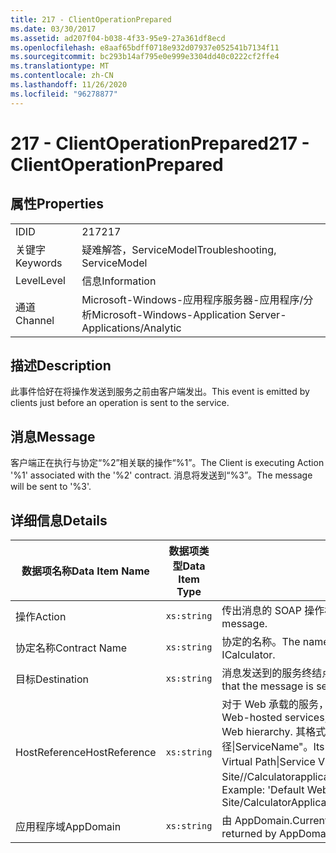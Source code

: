 ```yaml
---
title: 217 - ClientOperationPrepared
ms.date: 03/30/2017
ms.assetid: ad207f04-b038-4f33-95e9-27a361df8ecd
ms.openlocfilehash: e8aaf65bdff0718e932d07937e052541b7134f11
ms.sourcegitcommit: bc293b14af795e0e999e3304dd40c0222cf2ffe4
ms.translationtype: MT
ms.contentlocale: zh-CN
ms.lasthandoff: 11/26/2020
ms.locfileid: "96278877"
---
```

# <a name="217---clientoperationprepared"></a><span data-ttu-id="3e64b-102">217 - ClientOperationPrepared</span><span class="sxs-lookup"><span data-stu-id="3e64b-102">217 - ClientOperationPrepared</span></span>

## <a name="properties"></a><span data-ttu-id="3e64b-103">属性</span><span class="sxs-lookup"><span data-stu-id="3e64b-103">Properties</span></span>  
  
|||  
|-|-|  
|<span data-ttu-id="3e64b-104">ID</span><span class="sxs-lookup"><span data-stu-id="3e64b-104">ID</span></span>|<span data-ttu-id="3e64b-105">217</span><span class="sxs-lookup"><span data-stu-id="3e64b-105">217</span></span>|  
|<span data-ttu-id="3e64b-106">关键字</span><span class="sxs-lookup"><span data-stu-id="3e64b-106">Keywords</span></span>|<span data-ttu-id="3e64b-107">疑难解答，ServiceModel</span><span class="sxs-lookup"><span data-stu-id="3e64b-107">Troubleshooting, ServiceModel</span></span>|  
|<span data-ttu-id="3e64b-108">Level</span><span class="sxs-lookup"><span data-stu-id="3e64b-108">Level</span></span>|<span data-ttu-id="3e64b-109">信息</span><span class="sxs-lookup"><span data-stu-id="3e64b-109">Information</span></span>|  
|<span data-ttu-id="3e64b-110">通道</span><span class="sxs-lookup"><span data-stu-id="3e64b-110">Channel</span></span>|<span data-ttu-id="3e64b-111">Microsoft-Windows-应用程序服务器-应用程序/分析</span><span class="sxs-lookup"><span data-stu-id="3e64b-111">Microsoft-Windows-Application Server-Applications/Analytic</span></span>|  
  
## <a name="description"></a><span data-ttu-id="3e64b-112">描述</span><span class="sxs-lookup"><span data-stu-id="3e64b-112">Description</span></span>  

 <span data-ttu-id="3e64b-113">此事件恰好在将操作发送到服务之前由客户端发出。</span><span class="sxs-lookup"><span data-stu-id="3e64b-113">This event is emitted by clients just before an operation is sent to the service.</span></span>  
  
## <a name="message"></a><span data-ttu-id="3e64b-114">消息</span><span class="sxs-lookup"><span data-stu-id="3e64b-114">Message</span></span>  

 <span data-ttu-id="3e64b-115">客户端正在执行与协定“%2”相关联的操作“%1”。</span><span class="sxs-lookup"><span data-stu-id="3e64b-115">The Client is executing Action '%1' associated with the '%2' contract.</span></span> <span data-ttu-id="3e64b-116">消息将发送到“%3”。</span><span class="sxs-lookup"><span data-stu-id="3e64b-116">The message will be sent to '%3'.</span></span>  
  
## <a name="details"></a><span data-ttu-id="3e64b-117">详细信息</span><span class="sxs-lookup"><span data-stu-id="3e64b-117">Details</span></span>  
  
|<span data-ttu-id="3e64b-118">数据项名称</span><span class="sxs-lookup"><span data-stu-id="3e64b-118">Data Item Name</span></span>|<span data-ttu-id="3e64b-119">数据项类型</span><span class="sxs-lookup"><span data-stu-id="3e64b-119">Data Item Type</span></span>|<span data-ttu-id="3e64b-120">说明</span><span class="sxs-lookup"><span data-stu-id="3e64b-120">Description</span></span>|  
|--------------------|--------------------|-----------------|  
|<span data-ttu-id="3e64b-121">操作</span><span class="sxs-lookup"><span data-stu-id="3e64b-121">Action</span></span>|`xs:string`|<span data-ttu-id="3e64b-122">传出消息的 SOAP 操作标头。</span><span class="sxs-lookup"><span data-stu-id="3e64b-122">The SOAP action header of the outgoing message.</span></span>|  
|<span data-ttu-id="3e64b-123">协定名称</span><span class="sxs-lookup"><span data-stu-id="3e64b-123">Contract Name</span></span>|`xs:string`|<span data-ttu-id="3e64b-124">协定的名称。</span><span class="sxs-lookup"><span data-stu-id="3e64b-124">The name of the contract.</span></span> <span data-ttu-id="3e64b-125">示例：ICalculator。</span><span class="sxs-lookup"><span data-stu-id="3e64b-125">Example: ICalculator.</span></span>|  
|<span data-ttu-id="3e64b-126">目标</span><span class="sxs-lookup"><span data-stu-id="3e64b-126">Destination</span></span>|`xs:string`|<span data-ttu-id="3e64b-127">消息发送到的服务终结点的地址。</span><span class="sxs-lookup"><span data-stu-id="3e64b-127">The address of the service endpoint that the message is sent to.</span></span>|  
|<span data-ttu-id="3e64b-128">HostReference</span><span class="sxs-lookup"><span data-stu-id="3e64b-128">HostReference</span></span>|`xs:string`|<span data-ttu-id="3e64b-129">对于 Web 承载的服务，此字段唯一标识 Web 层次结构中的服务。</span><span class="sxs-lookup"><span data-stu-id="3e64b-129">For Web-hosted services, this field uniquely identifies the service in the Web hierarchy.</span></span> <span data-ttu-id="3e64b-130">其格式定义为 "网站名称应用程序虚拟路径&#124;服务虚拟路径&#124;ServiceName"。</span><span class="sxs-lookup"><span data-stu-id="3e64b-130">Its format is defined as 'Web Site Name Application Virtual Path&#124;Service Virtual Path&#124;ServiceName'.</span></span> <span data-ttu-id="3e64b-131">示例： "Default Web Site//Calculatorapplication&#124;/CalculatorService.svc&#124;CalculatorService"。</span><span class="sxs-lookup"><span data-stu-id="3e64b-131">Example: 'Default Web Site/CalculatorApplication&#124;/CalculatorService.svc&#124;CalculatorService'.</span></span>|  
|<span data-ttu-id="3e64b-132">应用程序域</span><span class="sxs-lookup"><span data-stu-id="3e64b-132">AppDomain</span></span>|`xs:string`|<span data-ttu-id="3e64b-133">由 AppDomain.CurrentDomain.FriendlyName 返回的字符串。</span><span class="sxs-lookup"><span data-stu-id="3e64b-133">The string returned by AppDomain.CurrentDomain.FriendlyName.</span></span>|
